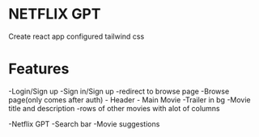 # NETFLIX GPT

Create react app
configured tailwind css



# Features
-Login/Sign up
    -Sign in/Sign up
    -redirect to browse page
-Browse page(only comes after auth)
    - Header
    - Main Movie
        -Trailer in bg
        -Movie title and description
    -rows of other movies with alot of columns

-Netflix GPT
    -Search bar
    -Movie suggestions